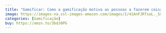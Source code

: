 ```yaml
---
title: "Gamificar: Como a gamificação motiva as pessoas a fazerem coisas extraordinárias"
image: https://images-na.ssl-images-amazon.com/images/I/41AnFJRTsaL._SX342_BO1,204,203,200_.jpg
categories: [Gamificação]
buy: https://amzn.to/3bdJ0PG
---
```

